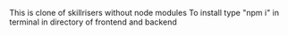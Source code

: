 This is clone of skillrisers without node modules
To install type "npm i" in terminal in directory of frontend and backend
